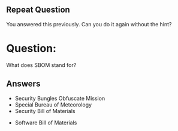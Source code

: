 ## Repeat Question
You answered this previously.
Can you do it again without the hint?

# Question:
What does SBOM stand for?

## Answers
- Security Bungles Obfuscate Mission
- Special Bureau of Meteorology
- Security Bill of Materials
* Software Bill of Materials
